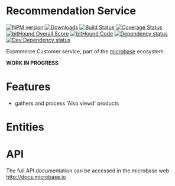 # Recommendation Service

[![NPM version][npm-image]][npm-url] 
[![Downloads][downloads-image]][npm-url] 
[![Build Status][travis-image]][travis-url] 
[![Coverage Status][coveralls-image]][coveralls-url] 
[![bitHound Overall Score][bithound-overal-image]][bithound-url]
[![bitHound Code][bithound-code-image]][bithound-url]
[![Dependency status][bithound-image]][bithound-url] 
[![Dev Dependency status][bithound-dev-image]][bithound-url] 

[npm-url]:https://npmjs.org/package/microbase
[downloads-image]:http://img.shields.io/npm/dm/microbase.svg
[npm-image]:http://img.shields.io/npm/v/microbase.svg

[travis-url]:https://travis-ci.org/microbaseio/micro-recommendation-service
[travis-image]:http://img.shields.io/travis/microbaseio/micro-recommendation-service/develop.svg
[coveralls-url]:https://coveralls.io/r/microbaseio/micro-recommendation-service
[coveralls-image]:https://img.shields.io/coveralls/microbaseio/micro-recommendation-service/develop.svg

[bithound-url]:https://www.bithound.io/github/microbaseio/micro-recommendation-service/develop
[bithound-overal-image]:https://www.bithound.io/github/microbaseio/micro-recommendation-service/badges/score.svg
[bithound-image]:https://img.shields.io/bithound/dependencies/github/microbaseio/micro-recommendation-service.svg
[bithound-dev-image]:https://img.shields.io/bithound/devDependencies/github/microbaseio/micro-recommendation-service.svg
[bithound-code-image]:https://www.bithound.io/github/microbaseio/micro-recommendation-service/badges/code.svg

Ecommerce Customer service, part of the [microbase](http://microbase.io) 
ecosystem.

**WORK IN PROGRESS**

# Features

* gathers and process 'Also viewd' products

# Entities

# API

The full API documentation can be accessed in the microbase web http://docs.microbase.io